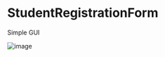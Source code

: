 # StudentRegistrationForm
Simple GUI

![image](https://github.com/ChristianJude23/StudentRegistrationForm/assets/152279955/b0b8ccc2-2d68-4ad0-a852-739d1886d820)

